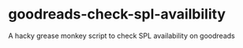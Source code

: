 # goodreads-check-spl-availbility
A hacky grease monkey script to check SPL availability on goodreads
